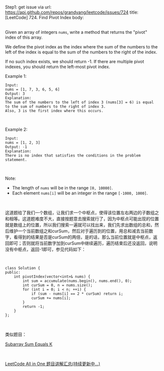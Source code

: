 Step1: get issue via url: https://api.github.com/repos/grandyang/leetcode/issues/724 
 title:[LeetCode] 724. Find Pivot Index 
 body:  
  

Given an array of integers `nums`, write a method that returns the "pivot" index of this array.

We define the pivot index as the index where the sum of the numbers to the left of the index is equal to the sum of the numbers to the right of the index.

If no such index exists, we should return -1. If there are multiple pivot indexes, you should return the left-most pivot index.

Example 1:
    
    
    Input: 
    nums = [1, 7, 3, 6, 5, 6]
    Output: 3
    Explanation: 
    The sum of the numbers to the left of index 3 (nums[3] = 6) is equal to the sum of numbers to the right of index 3.
    Also, 3 is the first index where this occurs.
    

 

Example 2:
    
    
    Input: 
    nums = [1, 2, 3]
    Output: -1
    Explanation: 
    There is no index that satisfies the conditions in the problem statement.
    

 

Note:

  * The length of `nums` will be in the range `[0, 10000]`.
  * Each element `nums[i]` will be an integer in the range `[-1000, 1000]`.



 

这道题给了我们一个数组，让我们求一个中枢点，使得该位置左右两边的子数组之和相等。这道题难度不大，直接按题意去搜索就行了，因为中枢点可能出现的位置就是数组上的位置，所以我们搜索一遍就可以找出来，我们先求出数组的总和，然后维护一个当前数组之和curSum，然后对于遍历到的位置，用总和减去当前数字，看得到的结果是否是curSum的两倍，是的话，那么当前位置就是中枢点，返回即可；否则就将当前数字加到curSum中继续遍历，遍历结束后还没返回，说明没有中枢点，返回-1即可，参见代码如下：

 
    
    
    class Solution {
    public:
        int pivotIndex(vector<int>& nums) {
            int sum = accumulate(nums.begin(), nums.end(), 0);
            int curSum = 0, n = nums.size();
            for (int i = 0; i < n; ++i) {
                if (sum - nums[i] == 2 * curSum) return i;
                curSum += nums[i];
            }
            return -1;
        }
    };

 

类似题目：

[Subarray Sum Equals K](http://www.cnblogs.com/grandyang/p/6810361.html)

 

[LeetCode All in One 题目讲解汇总(持续更新中...)](http://www.cnblogs.com/grandyang/p/4606334.html)
